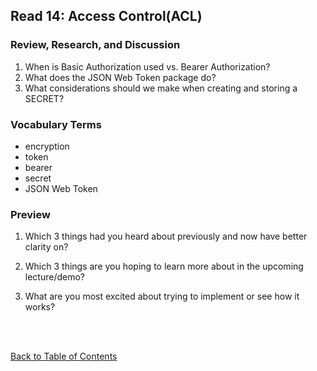## Read 14: Access Control(ACL)

### Review, Research, and Discussion

1. When is Basic Authorization used vs. Bearer Authorization?
1. What does the JSON Web Token package do?
1. What considerations should we make when creating and storing a SECRET?

### Vocabulary Terms

- encryption
- token
- bearer
- secret
- JSON Web Token

### Preview

1. Which 3 things had you heard about previously and now have better clarity on?

1. Which 3 things are you hoping to learn more about in the upcoming lecture/demo?

1. What are you most excited about trying to implement or see how it works?

<br>
<br>

[Back to Table of Contents](README.md)

